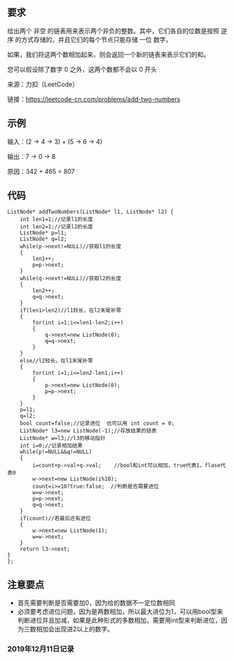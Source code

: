 ## 要求
给出两个 非空 的链表用来表示两个非负的整数。其中，它们各自的位数是按照 逆序 的方式存储的，并且它们的每个节点只能存储 一位 数字。

如果，我们将这两个数相加起来，则会返回一个新的链表来表示它们的和。

您可以假设除了数字 0 之外，这两个数都不会以 0 开头

来源：力扣（LeetCode）

链接：https://leetcode-cn.com/problems/add-two-numbers

## 示例
输入：(2 -> 4 -> 3) + (5 -> 6 -> 4)

输出：7 -> 0 -> 8

原因：342 + 465 = 807
## 代码
    ListNode* addTwoNumbers(ListNode* l1, ListNode* l2) {
        int len1=1;//记录l1的长度
        int len2=1;//记录l2的长度
        ListNode* p=l1;
        ListNode* q=l2;
        while(p->next!=NULL)//获取l1的长度
        {
            len1++;
            p=p->next;
        }
        while(q->next!=NULL)//获取l2的长度
        {
            len2++;
            q=q->next;
        }
        if(len1>len2)//l1较长，在l2末尾补零
        {
            for(int i=1;i<=len1-len2;i++)
            {
                q->next=new ListNode(0);
                q=q->next;
            }
        }
        else//l2较长，在l1末尾补零
        {
            for(int i=1;i<=len2-len1;i++)
            {
                p->next=new ListNode(0);
                p=p->next;
            }
        }
        p=l1;
        q=l2;
        bool count=false;//记录进位  也可以用 int count = 0; 
        ListNode* l3=new ListNode(-1);//存放结果的链表
        ListNode* w=l3;//l3的移动指针
        int i=0;//记录相加结果
        while(p!=NULL&&q!=NULL)
        {
            i=count+p->val+q->val;    //bool和int可以相加，true代表1，flase代表0
            w->next=new ListNode(i%10);
            count=i>=10?true:false;  //判断是否需要进位
            w=w->next;
            p=p->next;
            q=q->next;
        }
        if(count)//若最后还有进位
        {
            w->next=new ListNode(1);
            w=w->next;
        }
        return l3->next; 
    }
	};
## 注意要点
- 首先需要判断是否需要加0，因为给的数据不一定位数相同
- 必须要考虑进位问题，因为是两数相加，所以最大进位为1，可以用bool型来判断进位并且加减，如果是此种形式的多数相加，需要用int型来判断进位，因为三数相加会出现进2以上的数字。     



### 2019年12月11日记录